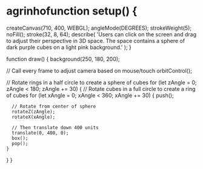# agrinhofunction setup() {
  createCanvas(710, 400, WEBGL);
  angleMode(DEGREES);
  strokeWeight(5);
  noFill();
  stroke(32, 8, 64);
  describe(
    'Users can click on the screen and drag to adjust their perspective in 3D space. The space contains a sphere of dark purple cubes on a light pink background.'
  );
}

function draw() {
  background(250, 180, 200);

  // Call every frame to adjust camera based on mouse/touch
  orbitControl();

  // Rotate rings in a half circle to create a sphere of cubes
  for (let zAngle = 0; zAngle < 180; zAngle += 30) {
    // Rotate cubes in a full circle to create a ring of cubes
    for (let xAngle = 0; xAngle < 360; xAngle += 30) {
      push();

      // Rotate from center of sphere
      rotateZ(zAngle);
      rotateX(xAngle);

      // Then translate down 400 units
      translate(0, 400, 0);
      box();
      pop();
    }
  }
}
